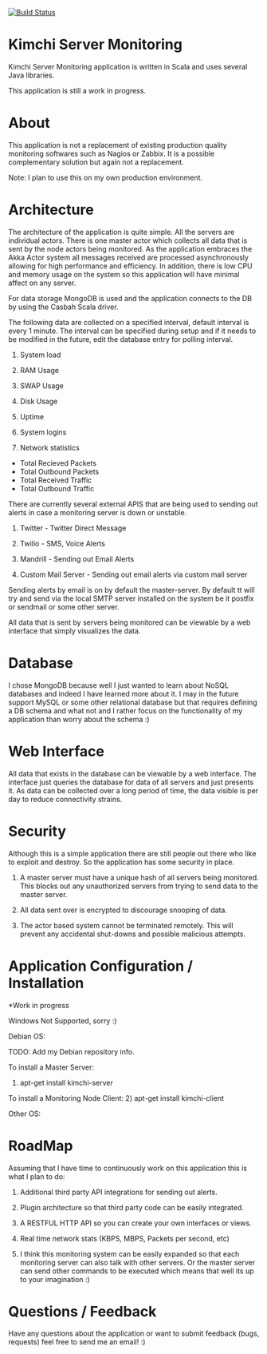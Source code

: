 [![Build Status](https://travis-ci.org/sbhark/kimchi.png)](https://travis-ci.org/sbhark/kimchi)

Kimchi Server Monitoring
==================

Kimchi Server Monitoring application is written in Scala and uses several Java libraries. 

This application is still a work in progress.

About 
==================
This application is not a replacement of existing production quality monitoring softwares such as Nagios or Zabbix. 
It is a possible complementary solution but again not a replacement. 

Note: I plan to use this on my own production environment.  

Architecture 
==================
The architecture of the application is quite simple. All the servers are individual actors. There is one master actor which
collects all data that is sent by the node actors being monitored. As the application embraces the Akka Actor system all 
messages received are processed asynchronously allowing for high performance and efficiency. In addition, there is low CPU and 
memory usage on the system so this application will have minimal affect on any server. 

For data storage MongoDB is used and the application connects to the DB by using the Casbah Scala driver. 

The following data are collected on a specified interval, default interval is every 1 minute. The interval can be specified 
during setup and if it needs to be modified in the future, edit the database entry for polling interval. 

1) System load 

2) RAM Usage

3) SWAP Usage

4) Disk Usage

5) Uptime

6) System logins 

7) Network statistics
  - Total Recieved Packets 
  - Total Outbound Packets
  - Total Received Traffic 
  - Total Outbound Traffic  

There are currently several external APIS that are being used to sending out alerts in case a monitoring server is down 
or unstable. 

1) Twitter - Twitter Direct Message

2) Twilio - SMS, Voice Alerts

3) Mandrill - Sending out Email Alerts

4) Custom Mail Server - Sending out email alerts via custom mail server

Sending alerts by email is on by default the master-server. By default tt will try and send via the local SMTP server installed on the 
system be it postfix or sendmail or some other server. 

All data that is sent by servers being monitored can be viewable by a web interface that simply visualizes the data. 

Database
==================
I chose MongoDB because well I just wanted to learn about NoSQL databases and indeed I have learned more about it. I may in the future 
support MySQL or some other relational database but that requires defining a DB schema and what not and I rather focus on the functionality of 
my application than worry about the schema :) 

Web Interface
==================
All data that exists in the database can be viewable by a web interface. The interface just queries the database for data 
of all servers and just presents it. As data can be collected over a long period of time, the data visible is per day to reduce 
connectivity strains. 

Security 
==================
Although this is a simple application there are still people out there who like to exploit and destroy. So the application 
has some security in place. 

1) A master server must have a unique hash of all servers being monitored. This blocks out any unauthorized servers from 
trying to send data to the master server.

2) All data sent over is encrypted to discourage snooping of data. 

3) The actor based system cannot be terminated remotely. This will prevent any accidental shut-downs and possible malicious 
attempts. 

Application Configuration / Installation 
===================
*Work in progress 

Windows Not Supported, sorry :) 

Debian OS: 

TODO: Add my Debian repository info.

To install a Master Server: 
1) apt-get install kimchi-server 

To install a Monitoring Node Client: 
2) apt-get install kimchi-client

Other OS: 

RoadMap
==================
Assuming that I have time to continuously work on this application this is what I plan to do: 

1) Additional third party API integrations for sending out alerts. 

2) Plugin architecture so that third party code can be easily integrated. 

3) A RESTFUL HTTP API so you can create your own interfaces or views. 

4) Real time network stats (KBPS, MBPS, Packets per second, etc)

5) I think this monitoring system can be easily expanded so that each monitoring server can also talk with other servers. Or the 
master server can send other commands to be executed which means that well its up to your imagination :)

Questions / Feedback 
==================
Have any questions about the application or want to submit feedback (bugs, requests) feel free to send me an email! :)
